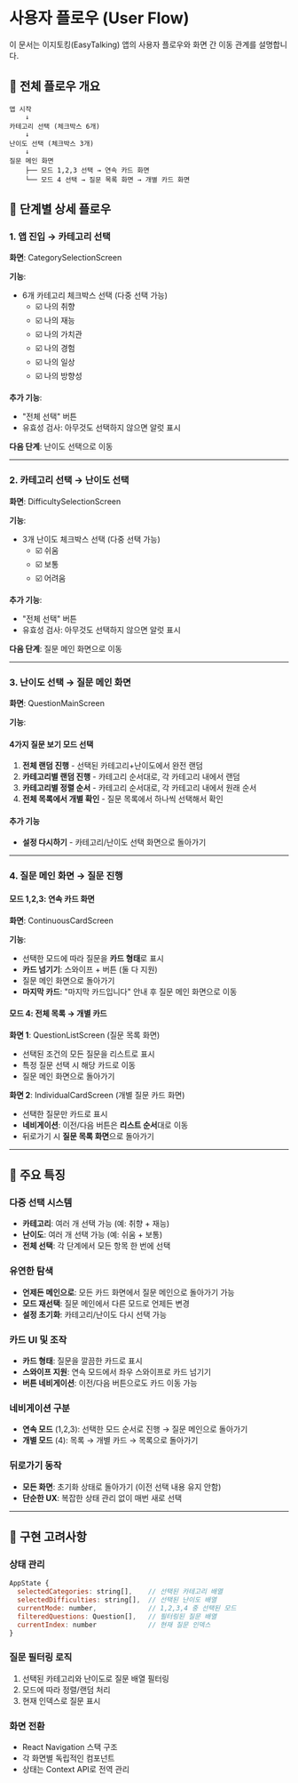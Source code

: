 # 사용자 플로우 (User Flow)

이 문서는 이지토킹(EasyTalking) 앱의 사용자 플로우와 화면 간 이동 관계를 설명합니다.

## 📱 전체 플로우 개요

```
앱 시작
    ↓
카테고리 선택 (체크박스 6개)
    ↓
난이도 선택 (체크박스 3개)
    ↓
질문 메인 화면
    ├── 모드 1,2,3 선택 → 연속 카드 화면
    └── 모드 4 선택 → 질문 목록 화면 → 개별 카드 화면
```

## 🔄 단계별 상세 플로우

### 1. 앱 진입 → 카테고리 선택
**화면**: CategorySelectionScreen

**기능**:
- 6개 카테고리 체크박스 선택 (다중 선택 가능)
  - ☑️ 나의 취향
  - ☑️ 나의 재능  
  - ☑️ 나의 가치관
  - ☑️ 나의 경험
  - ☑️ 나의 일상
  - ☑️ 나의 방향성

**추가 기능**: 
- "전체 선택" 버튼
- 유효성 검사: 아무것도 선택하지 않으면 알럿 표시

**다음 단계**: 난이도 선택으로 이동

---

### 2. 카테고리 선택 → 난이도 선택
**화면**: DifficultySelectionScreen

**기능**:
- 3개 난이도 체크박스 선택 (다중 선택 가능)
  - ☑️ 쉬움
  - ☑️ 보통
  - ☑️ 어려움

**추가 기능**: 
- "전체 선택" 버튼
- 유효성 검사: 아무것도 선택하지 않으면 알럿 표시

**다음 단계**: 질문 메인 화면으로 이동

---

### 3. 난이도 선택 → 질문 메인 화면
**화면**: QuestionMainScreen

**기능**: 
#### 4가지 질문 보기 모드 선택
1. **전체 랜덤 진행** - 선택된 카테고리+난이도에서 완전 랜덤
2. **카테고리별 랜덤 진행** - 카테고리 순서대로, 각 카테고리 내에서 랜덤
3. **카테고리별 정렬 순서** - 카테고리 순서대로, 각 카테고리 내에서 원래 순서
4. **전체 목록에서 개별 확인** - 질문 목록에서 하나씩 선택해서 확인

#### 추가 기능
- **설정 다시하기** - 카테고리/난이도 선택 화면으로 돌아가기

---

### 4. 질문 메인 화면 → 질문 진행

#### 모드 1,2,3: 연속 카드 화면
**화면**: ContinuousCardScreen

**기능**: 
- 선택한 모드에 따라 질문을 **카드 형태**로 표시
- **카드 넘기기**: 스와이프 + 버튼 (둘 다 지원)
- 질문 메인 화면으로 돌아가기
- **마지막 카드**: "마지막 카드입니다" 안내 후 질문 메인 화면으로 이동

#### 모드 4: 전체 목록 → 개별 카드
**화면 1**: QuestionListScreen (질문 목록 화면)
- 선택된 조건의 모든 질문을 리스트로 표시
- 특정 질문 선택 시 해당 카드로 이동
- 질문 메인 화면으로 돌아가기

**화면 2**: IndividualCardScreen (개별 질문 카드 화면)
- 선택한 질문만 카드로 표시
- **네비게이션**: 이전/다음 버튼은 **리스트 순서**대로 이동
- 뒤로가기 시 **질문 목록 화면**으로 돌아가기

---

## 🎯 주요 특징

### 다중 선택 시스템
- **카테고리**: 여러 개 선택 가능 (예: 취향 + 재능)
- **난이도**: 여러 개 선택 가능 (예: 쉬움 + 보통)
- **전체 선택**: 각 단계에서 모든 항목 한 번에 선택

### 유연한 탐색
- **언제든 메인으로**: 모든 카드 화면에서 질문 메인으로 돌아가기 가능
- **모드 재선택**: 질문 메인에서 다른 모드로 언제든 변경
- **설정 초기화**: 카테고리/난이도 다시 선택 가능

### 카드 UI 및 조작
- **카드 형태**: 질문을 깔끔한 카드로 표시
- **스와이프 지원**: 연속 모드에서 좌우 스와이프로 카드 넘기기
- **버튼 네비게이션**: 이전/다음 버튼으로도 카드 이동 가능

### 네비게이션 구분
- **연속 모드** (1,2,3): 선택한 모드 순서로 진행 → 질문 메인으로 돌아가기
- **개별 모드** (4): 목록 → 개별 카드 → 목록으로 돌아가기

### 뒤로가기 동작
- **모든 화면**: 초기화 상태로 돌아가기 (이전 선택 내용 유지 안함)
- **단순한 UX**: 복잡한 상태 관리 없이 매번 새로 선택

---

## 🔧 구현 고려사항

### 상태 관리
```javascript
AppState {
  selectedCategories: string[],    // 선택된 카테고리 배열
  selectedDifficulties: string[],  // 선택된 난이도 배열
  currentMode: number,             // 1,2,3,4 중 선택된 모드
  filteredQuestions: Question[],   // 필터링된 질문 배열
  currentIndex: number             // 현재 질문 인덱스
}
```

### 질문 필터링 로직
1. 선택된 카테고리와 난이도로 질문 배열 필터링
2. 모드에 따라 정렬/랜덤 처리
3. 현재 인덱스로 질문 표시

### 화면 전환
- React Navigation 스택 구조
- 각 화면별 독립적인 컴포넌트
- 상태는 Context API로 전역 관리